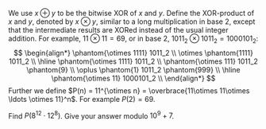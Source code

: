 We use $x\oplus y$ to be the bitwise XOR of $x$ and $y$.
Define the XOR-product of $x$ and $y$, denoted by $x \otimes y$, similar to a long multiplication in base $2$, except that the intermediate results are XORed instead of the usual integer addition.
For example, $11 \otimes 11 = 69$, or in base $2$, $1011_2 \otimes 1011_2 = 1000101_2$:
$$
\begin{align*}
\phantom{\otimes 1111} 1011_2 \\
\otimes \phantom{1111} 1011_2 \\
\hline
\phantom{\otimes 1111} 1011_2 \\
\phantom{\otimes 111} 1011_2 \phantom{9} \\
\oplus \phantom{1} 1011_2  \phantom{999} \\
\hline
\phantom{\otimes 11} 1000101_2 \\
\end{align*}
$$
Further we define $P(n) = 11^{\otimes n} = \overbrace{11\otimes 11\otimes \ldots \otimes 11}^n$. For example $P(2)=69$.

Find $P(8^{12}\cdot 12^8)$. Give your answer modulo $10^9+7$.